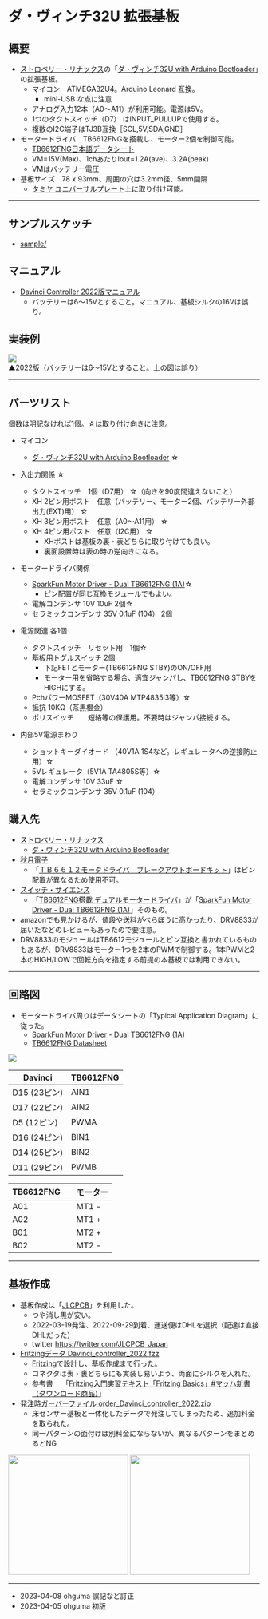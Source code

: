 # ダ・ヴィンチ32U 拡張基板

## 概要

+ [ストロベリー・リナックス](http://strawberry-linux.com/)の「[ダ・ヴィンチ32U with Arduino Bootloader](http://strawberry-linux.com/catalog/items?code=25005)」の拡張基板。
  + マイコン　ATMEGA32U4。Arduino Leonard 互換。
    + mini-USB な点に注意 
  + アナログ入力12本（A0～A11）が利用可能。電源は5V。
  + 1つのタクトスイッチ（D7） はINPUT_PULLUPで使用する。
  + 複数のI2C端子はTJ3B互換［SCL,5V,SDA,GND］
+ モータードライバ　TB6612FNGを搭載し、モーター2個を制御可能。
  + [TB6612FNG日本語データシート](https://toshiba.semicon-storage.com/info/datasheet_ja_20141001.pdf?did=10661)
  + VM=15V(Max)、1chあたりIout=1.2A(ave)、3.2A(peak)
  + VMはバッテリー電圧
+ 基板サイズ　78 x 93mm、周囲の穴は3.2mm径、5mm間隔
  + [タミヤ ユニバーサルプレート](https://www.tamiya.com/japan/products/70172/index.html)上に取り付け可能。

----
## サンプルスケッチ

+ [sample/](./sample/)  

## マニュアル
+ [Davinci Controller 2022版マニュアル](./documents/Davinci_controller_2022_manual.pdf)
  + バッテリーは6～15Vとすること。マニュアル、基板シルクの16Vは誤り。

## 実装例

<img src="./documents/board2022.png"><br>
▲2022版（バッテリーは6～15Vとすること。上の図は誤り）

----

## パーツリスト

個数は明記なければ1個。☆は取り付け向きに注意。

+ マイコン
  + [ダ・ヴィンチ32U with Arduino Bootloader](http://strawberry-linux.com/catalog/items?code=25005) ☆
+ 入出力関係 ☆
  - タクトスイッチ　1個（D7用） ☆（向きを90度間違えないこと）
  - XH 2ピン用ポスト　任意（バッテリー、モーター2個、バッテリー外部出力(EXT)用） ☆
  - XH 3ピン用ポスト　任意（A0～A11用） ☆
  - XH 4ピン用ポスト　任意（I2C用） ☆
    - XHポストは基板の裏・表どちらに取り付けても良い。
    - 裏面設置時は表の時の逆向きになる。
+ モータードライバ関係
  - [SparkFun Motor Driver - Dual TB6612FNG (1A)](https://www.sparkfun.com/products/14451)☆
    - ピン配置が同じ互換モジュールでもよい。
  - 電解コンデンサ 10V 10uF 2個☆
  - セラミックコンデンサ 35V 0.1uF (104） 2個

+ 電源関連 各1個
  - タクトスイッチ　リセット用　1個☆
  - 基板用トグルスイッチ 2個
    - 下記FETとモーター(TB6612FNG STBY)のON/OFF用
    - モーター用を省略する場合、適宜ジャンパし、TB6612FNG STBYをHIGHにする。
  - PchパワーMOSFET（30V40A MTP4835I3等）☆
  - 抵抗 10KΩ（茶黒橙金）
  - ポリスイッチ　　短絡等の保護用。不要時はジャンパ接続する。

+ 内部5V電源まわり
  - ショットキーダイオード （40V1A 1S4など。レギュレータへの逆接防止用）☆
  - 5Vレギュレータ（5V1A TA4805S等）☆
  - 電解コンデンサ 10V 33uF ☆
  - セラミックコンデンサ 35V 0.1uF (104）

## 購入先
+ [ストロベリー・リナックス](http://strawberry-linux.com/)
  + [ダ・ヴィンチ32U with Arduino Bootloader](http://strawberry-linux.com/catalog/items?code=25005)  
+ [秋月電子](https://akizukidenshi.com/catalog/)
  + 「[ＴＢ６６１２モータドライバ　ブレークアウトボードキット](https://akizukidenshi.com/catalog/g/gK-16947/)」はピン配置が異なるため使用不可。
+ [スイッチ・サイエンス](https://www.switch-science.com//)
  + 「[TB6612FNG搭載 デュアルモータードライバ](https://www.switch-science.com/products/3587)」が「[SparkFun Motor Driver - Dual TB6612FNG (1A)](https://www.sparkfun.com/products/14451)」そのもの。
+ amazonでも見かけるが、値段や送料がべらぼうに高かったり、DRV8833が届いたなどのレビューもあったので要注意。
+ DRV8833のモジュールはTB6612モジュールとピン互換と書かれているものもあるが、DRV8833はモーター1つを2本のPWMで制御する。1本PWMと2本のHIGH/LOWで回転方向を指定する前提の本基板では利用できない。

----
## 回路図

- モータードライバ周りはデータシートの「Typical Application Diagram」に従った。
  - [SparkFun Motor Driver - Dual TB6612FNG (1A)](https://www.sparkfun.com/products/14451)
  - [TB6612FNG Datasheet](https://www.sparkfun.com/datasheets/Robotics/TB6612FNG.pdf)

<img src="./documents/schema2022.png">

| Davinci | TB6612FNG |
| ---- | ---- |
| D15 (23ピン) | AIN1 |
| D17 (22ピン) | AIN2 |
| D5  (12ピン) | PWMA |
| D16 (24ピン) | BIN1 |
| D14 (25ピン) | BIN2 | 
| D11 (29ピン) | PWMB |

| TB6612FNG |　モーター |
| ---- | ---- |
| A01 |　MT1 - |
| A02 |　MT1 + |
| B01 |　MT2 + |
| B02 |　MT2 - |

----
## 基板作成

+ 基板作成は「[JLCPCB](https://jlcpcb.com/)」を利用した。
  + つや消し黒が安い。
  + 2022-03-19発注、2022-09-29到着、運送便はDHLを選択（配達は直接DHLだった）
  + twitter https://twitter.com/JLCPCB_Japan
+ [Fritzingデータ Davinci_controller_2022.fzz](./pcb/Davinci_controller_2022.fzz)
  + [Fritzing](https://fritzing.org/)で設計し、基板作成まで行った。
  + コネクタは表・裏どちらにも実装し易いよう、両面にシルクを入れた。
  + 参考書　 「[Fritzing入門実習テキスト「Fritzing Basics」#マッハ新書 （ダウンロード商品）](https://booth.pm/ja/items/1414214)」
+ [発注時ガーバーファイル order_Davinci_controller_2022.zip](./pcb/order_Davinci_controller_2022.zip)
  + 床センサー基板と一体化したデータで発注してしまったため、追加料金を取られた。
  + 同一パターンの面付けは別料金にならないが、異なるパターンをまとめるとNG

<img src="./pcb/pcb2022_top.png" width="240px"> <img src="./pcb/pcb2022_bottom.png" width="240px">

----

- 2023-04-08 ohguma 誤記など訂正
- 2023-04-05 ohguma 初版